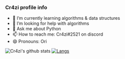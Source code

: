 ### Cr4zi profile info


<!-- 🔭 I’m currently working on A.I that can detect animels-->
- 🌱 I’m currently learning algorithms & data structures <!-- 👯 I’m looking to collaborate on nothing -->
- 🤔 I’m looking for help with algorithms
- 💬 Ask me about Python
- 📫 How to reach me: Cr4zi#2521 on discord
- 😄 Pronouns: Ori
<!-- - ⚡ Fun fact: I'm only 14 years old -->

![Cr4zi's github stats](https://github-readme-stats.vercel.app/api?username=Cr4zi&show_icons=true&theme=dark)
[![Langs](https://github-readme-stats.vercel.app/api/top-langs/?username=Cr4zi&theme=dark)](https://github.com/anuraghazra/github-readme-stats)
